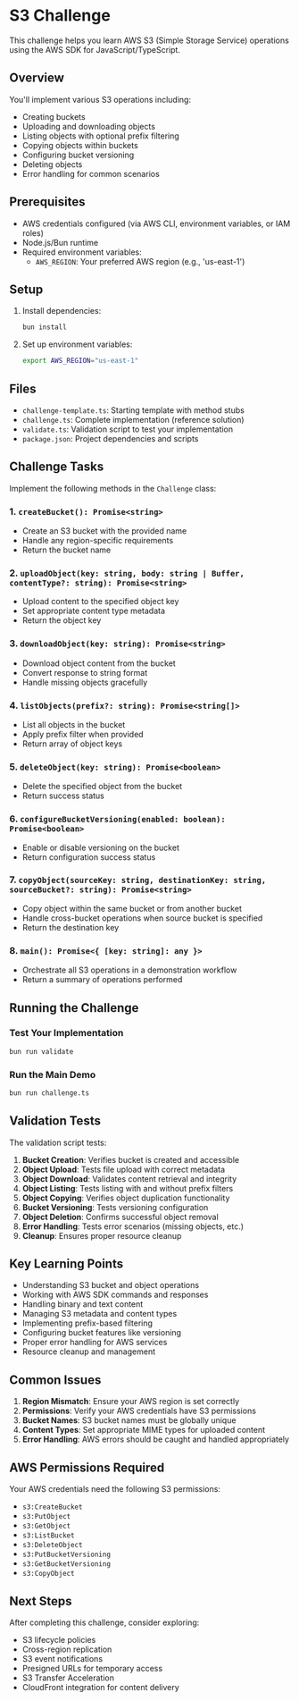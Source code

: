 # S3 Challenge

This challenge helps you learn AWS S3 (Simple Storage Service) operations using the AWS SDK for JavaScript/TypeScript.

## Overview

You'll implement various S3 operations including:
- Creating buckets
- Uploading and downloading objects
- Listing objects with optional prefix filtering
- Copying objects within buckets
- Configuring bucket versioning
- Deleting objects
- Error handling for common scenarios

## Prerequisites

- AWS credentials configured (via AWS CLI, environment variables, or IAM roles)
- Node.js/Bun runtime
- Required environment variables:
  - `AWS_REGION`: Your preferred AWS region (e.g., 'us-east-1')

## Setup

1. Install dependencies:
   ```bash
   bun install
   ```

2. Set up environment variables:
   ```bash
   export AWS_REGION="us-east-1"
   ```

## Files

- `challenge-template.ts`: Starting template with method stubs
- `challenge.ts`: Complete implementation (reference solution)
- `validate.ts`: Validation script to test your implementation
- `package.json`: Project dependencies and scripts

## Challenge Tasks

Implement the following methods in the `Challenge` class:

### 1. `createBucket(): Promise<string>`
- Create an S3 bucket with the provided name
- Handle any region-specific requirements
- Return the bucket name

### 2. `uploadObject(key: string, body: string | Buffer, contentType?: string): Promise<string>`
- Upload content to the specified object key
- Set appropriate content type metadata
- Return the object key

### 3. `downloadObject(key: string): Promise<string>`
- Download object content from the bucket
- Convert response to string format
- Handle missing objects gracefully

### 4. `listObjects(prefix?: string): Promise<string[]>`
- List all objects in the bucket
- Apply prefix filter when provided
- Return array of object keys

### 5. `deleteObject(key: string): Promise<boolean>`
- Delete the specified object from the bucket
- Return success status

### 6. `configureBucketVersioning(enabled: boolean): Promise<boolean>`
- Enable or disable versioning on the bucket
- Return configuration success status

### 7. `copyObject(sourceKey: string, destinationKey: string, sourceBucket?: string): Promise<string>`
- Copy object within the same bucket or from another bucket
- Handle cross-bucket operations when source bucket is specified
- Return the destination key

### 8. `main(): Promise<{ [key: string]: any }>`
- Orchestrate all S3 operations in a demonstration workflow
- Return a summary of operations performed

## Running the Challenge

### Test Your Implementation
```bash
bun run validate
```

### Run the Main Demo
```bash
bun run challenge.ts
```

## Validation Tests

The validation script tests:

1. **Bucket Creation**: Verifies bucket is created and accessible
2. **Object Upload**: Tests file upload with correct metadata
3. **Object Download**: Validates content retrieval and integrity
4. **Object Listing**: Tests listing with and without prefix filters
5. **Object Copying**: Verifies object duplication functionality
6. **Bucket Versioning**: Tests versioning configuration
7. **Object Deletion**: Confirms successful object removal
8. **Error Handling**: Tests error scenarios (missing objects, etc.)
9. **Cleanup**: Ensures proper resource cleanup

## Key Learning Points

- Understanding S3 bucket and object operations
- Working with AWS SDK commands and responses
- Handling binary and text content
- Managing S3 metadata and content types
- Implementing prefix-based filtering
- Configuring bucket features like versioning
- Proper error handling for AWS services
- Resource cleanup and management

## Common Issues

1. **Region Mismatch**: Ensure your AWS region is set correctly
2. **Permissions**: Verify your AWS credentials have S3 permissions
3. **Bucket Names**: S3 bucket names must be globally unique
4. **Content Types**: Set appropriate MIME types for uploaded content
5. **Error Handling**: AWS errors should be caught and handled appropriately

## AWS Permissions Required

Your AWS credentials need the following S3 permissions:
- `s3:CreateBucket`
- `s3:PutObject`
- `s3:GetObject`
- `s3:ListBucket`
- `s3:DeleteObject`
- `s3:PutBucketVersioning`
- `s3:GetBucketVersioning`
- `s3:CopyObject`

## Next Steps

After completing this challenge, consider exploring:
- S3 lifecycle policies
- Cross-region replication
- S3 event notifications
- Presigned URLs for temporary access
- S3 Transfer Acceleration
- CloudFront integration for content delivery